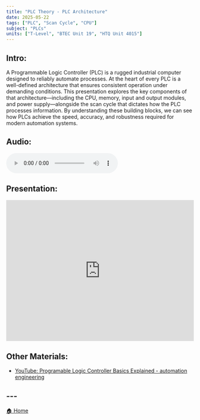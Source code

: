 ```yaml
---
title: "PLC Theory - PLC Architecture"
date: 2025-05-22
tags: ["PLC", "Scan Cycle", "CPU"]
subject: "PLCs"
units: ["T-Level", "BTEC Unit 19", "HTQ Unit 4015"]
---
```


## Intro:

A Programmable Logic Controller (PLC) is a rugged industrial computer designed to reliably automate processes. At the heart of every PLC is a well-defined architecture that ensures consistent operation under demanding conditions. This presentation explores the key components of that architecture—including the CPU, memory, input and output modules, and power supply—alongside the scan cycle that dictates how the PLC processes information. By understanding these building blocks, we can see how PLCs achieve the speed, accuracy, and robustness required for modern automation systems.

## Audio:

<audio controls>
    <source src="https://EngineeringShare.github.io/engineering-hub/audio/PLC Theory - PLC Architecture" type="audio/mpeg">
    Your browser does not support the audio element.
</audio>

## Presentation:

<div style="position: relative; width: 100%; height: 0; padding-top: 75%;">
    <iframe src="https://EngineeringShare.github.io/engineering-hub/presentations/PLC Theory – PLC Architecture.pdf" 
        style="position: absolute; top: 0; left: 0; width: 100%; height: 100%; border: none;">
    </iframe>
</div>

## Other Materials:
* [YouTube: Programable Logic Controller Basics Explained - automation engineering](https://youtu.be/uOtdWHMKhnw)

## ---

<a href="https://engineeringshare.github.io/engineering-hub">🏠 Home</a>
